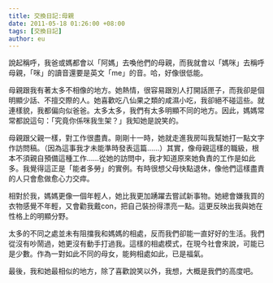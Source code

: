 ```yaml
---
title: 交換日記:母親
date: 2011-05-18 01:26:00 +08:00
tags: [交換日記]
author: eu
---
```


說起稱呼，我爸或媽都會以「阿媽」去喚他們的母親，而我就會以「媽咪」去稱呼母親，「咪」的讀音還要是英文「me」的音。哈，好像很低能。  
  
母親跟我有著太多不相像的地方。她熱情，很容易跟別人打開話匣子，而我卻是個明顯少話、不擅交際的人。她喜歡吃八仙果之類的咸濕小吃，我卻絕不碰這些。就連樣貌，我都偏向似爸爸。太多太多，我們有太多明顯不同的地方。因此，媽媽常常都說這句：「究竟你係咪我生架？」我知她是說笑的。  
  
母親跟父親一樣，對工作很盡責。剛剛十一時，她就走進我房叫我幫她打一點文字作訪問稿。（因為這事我才未能準時發表這篇……）其實，像母親這樣的職級，根本不須親自預備這種工作……從她的訪問中，我才知道原來她負責的工作是如此多。我覺得這正是「能者多勞」的實例。有時很想父母快點退休，像他們這樣盡責的人只會愈做愈心力交瘁。  
  
相對於我，媽媽更像一個年輕人，她比我更加踴躍去嘗試新事物。她總會嫌我買的衣物感覺不年輕，又會勸我戴con，把自己裝扮得漂亮一點。這更反映出我與她在性格上的明顯分野。  
  
太多的不同之處並未有阻擋我和媽媽的相處，反而我們卻能一直好好的生活。我們從沒有吵鬧過，她更沒有動手打過我。這樣的相處模式，在現今社會來說，可能已是少數。作為一對如此不同的母女，能夠相處如此，已是福氣。  
  
最後，我和她最相似的地方，除了喜歡說笑以外，我想，大概是我們的高度吧。

